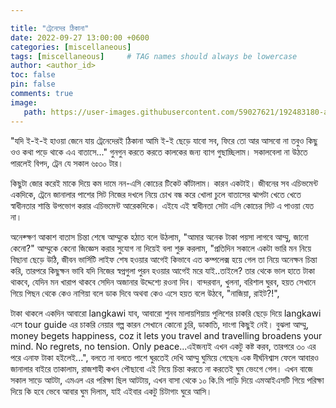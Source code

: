 ```yaml
---

title: "ট্রেনেদের ঠিকানা"
date: 2022-09-27 13:00:00 +0600
categories: [miscellaneous]
tags: [miscellaneous]     # TAG names should always be lowercase
author: <author_id>
toc: false
pin: false
comments: true
image: 
   path: https://user-images.githubusercontent.com/59027621/192483180-a5e69488-ba82-4f88-95ed-48f412e5f499.jpg
---
```



"যদি ই-ই-ই হাওয়া জেনে যায় ট্রেনেদেরই ঠিকানা
আমি ই-ই ছেড়ে যাবো সব, ফিরে তো আর আসবো না
তবুও কিছু ওও কথা পড়ে থাকে এএ বাতাসে..." গুনগুন করতে করতে কালকের জন্য ব্যাগ গুছাচ্ছিলাম। সকালবেলা না উঠতে পারলেই বিপদ, ট্রেন যে সকাল ৬ঃ৩০ টার। 

কিছুটা জোর করেই মাকে দিয়ে কম দামে নন-এসি কোচের টিকেট কাঁটালাম। কারন একটাই। জীবনের সব এচিভমেন্ট একদিকে, ট্রেনে জানালার পাশের সিট নিজের দখলে নিয়ে চোখ বন্ধ করে খোলা চুলে বাতাসের ঝাপটা খেতে খেতে স্বাধীনতার শান্তি উপভোগ করার এচিভমেন্ট আরেকদিকে। এইযে এই স্বাধীনতা সেটা এসি কোচের সিট এ পাওয়া যেত না। 

অনেক্ক্ষণ আকাশ বাতাস চিন্তা শেষে আম্মুকে হঠাত বলে উঠলাম, "আমার অনেক টাকা পয়সা লাগবে আম্মু, জানো কেনো?"  আম্মুকে কেনো জিজ্ঞেস করার সুযোগ না দিয়েই বলা শুরু করলাম, "প্রতিদিন সকালে একটা ভারি মন নিয়ে বিছানা ছেড়ে উঠি, জীবন ভার্সিটি লাইফ শেষ হওয়ার আগেই কিভাবে এত কম্পলেক্স হয়ে গেল তা নিয়ে অনেক্ষন চিন্তা করি, তারপরে কিছুক্ষন ভাবি যদি নিজের স্বপ্নগুলা পুরন হওয়ার আগেই মরে যাই..তাইলে? তার থেকে ভাল হাতে টাকা থাকবে, যেদিন মন খারাপ থাকবে সেদিন অজানার উদ্দেশ্যে রওনা দিব। বান্দরবান, খুলনা, বরিশাল ঘুরব, হয়ত সেখানে গিয়ে পিছন থেকে কেও নাগিয়া বলে ডাক দিবে অথবা কেও এসে হয়ত বলে উঠবে, "নাজিয়া, রাইট?!", 

টাকা থাকলে একদিন আবারো langkawi যাব, আবারো শুনব মালায়শিয়ায় পুলিশের চাকরি ছেড়ে দিয়ে langkawi এসে tour guide এর চাকরি নেয়ার গল্প কারন সেখানে কোনো  চুরি, ডাকাতি, দাংগা কিছুই নেই। বুঝলা আম্মু, money begets happiness, coz it lets you travel and travelling broadens your mind. No regrets, no tension. Only peace...এইজন্যই এখন একটু কষ্ট করব, তারপরে ৩০ এর পরে এনাফ টাকা হইলেই...", বলতে না বলতে পাশে ঘুরতেই দেখি আম্মু ঘুমিয়ে গেছেন৷ এক দীর্ঘনিশ্বাস ফেলে আবারও জানালার বাইরে তাকালাম, রাজশাহী কখন পৌছাবো এই নিয়ে চিন্তা করতে না করতেই ঘুম ভেংগে গেল। এখন বাজে সকাল সাড়ে আটটা, এমএল এর পরিক্ষা ছিল আটটায়, এখন বাসা থেকে ১০ কি.মি পাড়ি দিয়ে এমআইএসটি গিয়ে পরিক্ষা দিয়ে কি হবে ভেবে আবার ঘুম দিলাম, যাই এইবার একটু চিটাগাং ঘুরে আসি।
